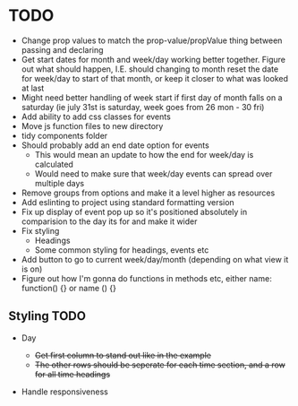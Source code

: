 # TODO

* Change prop values to match the prop-value/propValue thing between passing and declaring
* Get start dates for month and week/day working better together. Figure out what should happen, I.E. should changing to month reset the date for week/day to start of that month, or keep it closer to what was looked at last
* Might need better handling of week start if first day of month falls on a saturday (ie july 31st is saturday, week goes from 26 mon - 30 fri)
* Add ability to add css classes for events
* Move js function files to new directory
* tidy components folder
* Should probably add an end date option for events
    * This would mean an update to how the end for week/day is calculated
    * Would need to make sure that week/day events can spread over multiple days
* Remove groups from options and make it a level higher as resources
* Add eslinting to project using standard formatting version
* Fix up display of event pop up so it's positioned absolutely in comparision to the day its for and make it wider
* Fix styling
    * Headings
    * Some common styling for headings, events etc
* Add button to go to current week/day/month (depending on what view it is on)
* Figure out how I'm gonna do functions in methods etc, either name: function() {}  or name () {}


## Styling TODO

* Day
    * <strike> Get first column to stand out like in the example </strike>
    * <strike>The other rows should be seperate for each time section, and a row for all time headings</strike>

* Handle responsiveness